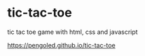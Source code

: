 # tic-tac-toe
tic tac toe game with html, css and javascript

https://pengoled.github.io/tic-tac-toe
